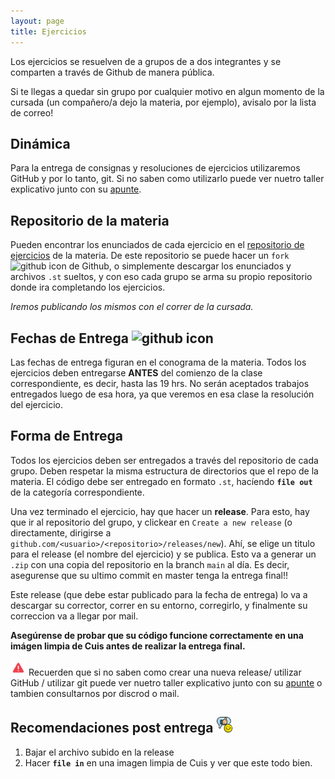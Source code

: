 ```yaml
---
layout: page
title: Ejercicios
---
```


Los ejercicios se resuelven de a grupos de a dos integrantes y se comparten a través de Github de manera pública.

Si te llegas a quedar sin grupo por cualquier motivo en algun momento de la cursada (un compañero/a dejo la materia, por ejemplo), avisalo por la lista de correo!

## Dinámica

Para la entrega de consignas y resoluciones de ejercicios utilizaremos GitHub y por lo tanto, git. Si no saben como utilizarlo puede ver nuetro taller explicativo junto con su <a href="{{ '/apuntes.html' | relative_url }}">apunte</a>.

## Repositorio de la materia

Pueden encontrar los enunciados de cada ejercicio en el [repositorio de ejercicios](https://github.com/algoritmos-iii/ejercicios-2022-1c)
de la materia. De este repositorio se puede hacer un `fork` <img alt="github icon" width="17px" src="https://icongr.am/octicons/git-fork.svg?size=128&color=currentColor" /> de Github, o simplemente descargar los enunciados y archivos `.st` sueltos, y con eso cada grupo se arma su propio repositorio donde ira completando los ejercicios.

_Iremos publicando los mismos con el correr de la cursada._

## Fechas de Entrega <img alt="github icon" width="22px" src="https://icongr.am/fontawesome/calendar-times-o.svg?size=148&color=currentColor" />

Las fechas de entrega figuran en el conograma de la materia. Todos los ejercicios deben entregarse **ANTES** del comienzo de la clase correspondiente, es decir, hasta las 19 hrs. No serán aceptados trabajos entregados luego de esa hora, ya que veremos en esa clase la resolución del ejercicio.

## Forma de Entrega

Todos los ejercicios deben ser entregados a través del repositorio de cada grupo. Deben respetar la misma estructura de directorios que el repo de la materia. El código debe ser entregado en formato `.st`, hacíendo **`file out`** de la categoría correspondiente.

Una vez terminado el ejercicio, hay que hacer un **release**. Para esto, hay que ir al repositorio del grupo, y clickear en `Create a new release` (o directamente, dirigirse a `github.com/<usuario>/<repositorio>/releases/new`). Ahí, se elige un titulo para el release (el nombre del ejercicio) y se publica. Esto va a generar un `.zip` con una copia del repositorio en la branch `main` al día. Es decir, asegurense que su ultimo commit en master tenga la entrega final!!

Este release (que debe estar publicado para la fecha de entrega) lo va a descargar su corrector, correr en su entorno, corregirlo, y finalmente su correccion va a llegar por mail.

**Asegúrense de probar que su código funcione correctamente en una imágen limpia de Cuis antes de realizar la entrega final.**

<img alt="github icon" width="25px" src="./assets/icons/advertencia.png" /> Recuerden que si no saben como crear una nueva release/ utilizar GitHub / utilizar git puede ver nuetro taller explicativo junto con su <a href="{{ '/apuntes.html' | relative_url }}">apunte</a> o tambien consultarnos por discrod o mail.

## Recomendaciones post entrega <img alt="github icon" width="25px" src="./assets/icons/bueno.png" />

1. Bajar el archivo subido en la release
2. Hacer **`file in`** en una imagen limpia de Cuis y ver que este todo bien.